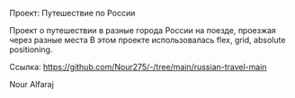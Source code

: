 Проект: Путешествие по России

Проект о путешествии в разные города России на поезде, проезжая через разные места
В этом проекте использовалaсь flex, grid, absolute positioning.

Ссылка: 
https://github.com/Nour275/-/tree/main/russian-travel-main

Nour Alfaraj
